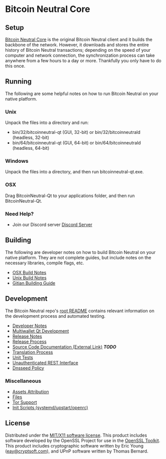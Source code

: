 Bitcoin Neutral Core
=====================

Setup
---------------------
[Bitcoin Neutral Core](http://savebitcoin.io) is the original Bitcoin Neutral client and it builds the backbone of the network. However, it downloads and stores the entire history of Bitcoin Neutral transactions; depending on the speed of your computer and network connection, the synchronization process can take anywhere from a few hours to a day or more. Thankfully you only have to do this once.

Running
---------------------
The following are some helpful notes on how to run Bitcoin Neutral on your native platform.

### Unix

Unpack the files into a directory and run:

- bin/32/bitcoinneutral-qt (GUI, 32-bit) or bin/32/bitcoinneutrald (headless, 32-bit)
- bin/64/bitcoinneutral-qt (GUI, 64-bit) or bin/64/bitcoinneutrald (headless, 64-bit)

### Windows

Unpack the files into a directory, and then run bitcoinneutral-qt.exe.

### OSX

Drag BitcoinNeutral-Qt to your applications folder, and then run BitcoinNeutral-Qt.

### Need Help?

* Join our Discord server [Discord Server](https://discord.savebitcoin.io)

Building
---------------------
The following are developer notes on how to build Bitcoin Neutral on your native platform. They are not complete guides, but include notes on the necessary libraries, compile flags, etc.

- [OSX Build Notes](build-osx.md)
- [Unix Build Notes](build-unix.md)
- [Gitian Building Guide](gitian-building.md)

Development
---------------------
The Bitcoin Neutral repo's [root README](https://github.com/bitcoinneutral/bitcoinneutral/blob/master/README.md) contains relevant information on the development process and automated testing.

- [Developer Notes](developer-notes.md)
- [Multiwallet Qt Development](multiwallet-qt.md)
- [Release Notes](release-notes.md)
- [Release Process](release-process.md)
- [Source Code Documentation (External Link)](https://dev.visucore.com/bitcoin/doxygen/) ***TODO***
- [Translation Process](translation_process.md)
- [Unit Tests](unit-tests.md)
- [Unauthenticated REST Interface](REST-interface.md)
- [Dnsseed Policy](dnsseed-policy.md)

### Miscellaneous
- [Assets Attribution](assets-attribution.md)
- [Files](files.md)
- [Tor Support](tor.md)
- [Init Scripts (systemd/upstart/openrc)](init.md)

License
---------------------
Distributed under the [MIT/X11 software license](http://www.opensource.org/licenses/mit-license.php).
This product includes software developed by the OpenSSL Project for use in the [OpenSSL Toolkit](https://www.openssl.org/). This product includes
cryptographic software written by Eric Young ([eay@cryptsoft.com](mailto:eay@cryptsoft.com)), and UPnP software written by Thomas Bernard.
